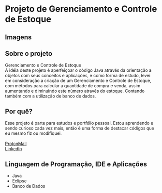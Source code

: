 # Projeto de Gerenciamento e Controle de Estoque

## Imagens

## Sobre o projeto
Gerenciamento e Controle de Estoque <br>
A idéia deste projeto é aperfeiçoar o código Java através da orientação a objetos com seus conceitos e aplicações, e como forma de estudo, levei em consideração a criação de um Gerenciamento e Controle de Estoque, com métodos para calcular a quantidade de compra e venda, assim aumentando e diminuindo este número através do estoque. Contando também com a utilização de banco de dados.

## Por quê?
Esse projeto é parte para estudos e portfólio pessoal. Estou aprendendo e sendo curioso cada vez mais, então é uma forma de destacar códigos que eu mesmo fiz ou modifiquei. <br><br>
[ProtonMail](alexcastro.contato@protonmail.com) <br>
[LinkedIn](https://www.linkedin.com/in/itsanytimer/)

## Linguagem de Programação, IDE e Aplicações
- Java
- Eclipse
- Banco de Dados
